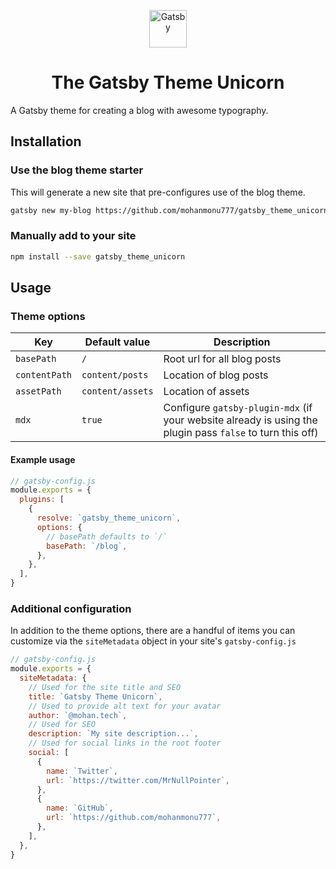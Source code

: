 <p align="center">
  <a href="https://www.gatsbyjs.org">
    <img alt="Gatsby" src="https://user-images.githubusercontent.com/21126965/63229208-ba7a6600-c21b-11e9-9bc5-3317bf3c90d1.png" width="60" />
  </a>
</p>
<h1 align="center">
  The Gatsby Theme Unicorn
</h1>

A Gatsby theme for creating a blog with awesome typography.

## Installation

### Use the blog theme starter

This will generate a new site that pre-configures use of the blog theme.

```sh
gatsby new my-blog https://github.com/mohanmonu777/gatsby_theme_unicorn
```

### Manually add to your site

```sh
npm install --save gatsby_theme_unicorn
```

## Usage

### Theme options

| Key           | Default value    | Description                                                                                               |
| ------------- | ---------------- | --------------------------------------------------------------------------------------------------------- |
| `basePath`    | `/`              | Root url for all blog posts                                                                               |
| `contentPath` | `content/posts`  | Location of blog posts                                                                                    |
| `assetPath`   | `content/assets` | Location of assets                                                                                        |
| `mdx`         | `true`           | Configure `gatsby-plugin-mdx` (if your website already is using the plugin pass `false` to turn this off) |

#### Example usage

```js
// gatsby-config.js
module.exports = {
  plugins: [
    {
      resolve: `gatsby_theme_unicorn`,
      options: {
        // basePath defaults to `/`
        basePath: `/blog`,
      },
    },
  ],
}
```

### Additional configuration

In addition to the theme options, there are a handful of items you can customize via the `siteMetadata` object in your site's `gatsby-config.js`

```js
// gatsby-config.js
module.exports = {
  siteMetadata: {
    // Used for the site title and SEO
    title: `Gatsby Theme Unicorn`,
    // Used to provide alt text for your avatar
    author: `@mohan.tech`,
    // Used for SEO
    description: `My site description...`,
    // Used for social links in the root footer
    social: [
      {
        name: `Twitter`,
        url: `https://twitter.com/MrNullPointer`,
      },
      {
        name: `GitHub`,
        url: `https://github.com/mohanmonu777`,
      },
    ],
  },
}
```